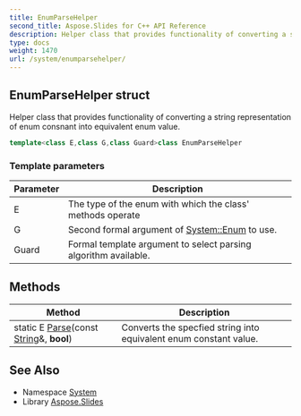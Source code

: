 ```yaml
---
title: EnumParseHelper
second_title: Aspose.Slides for C++ API Reference
description: Helper class that provides functionality of converting a string representation of enum consnant into equivalent enum value.
type: docs
weight: 1470
url: /system/enumparsehelper/
---
```

## EnumParseHelper struct


Helper class that provides functionality of converting a string representation of enum consnant into equivalent enum value.

```cpp
template<class E,class G,class Guard>class EnumParseHelper
```


### Template parameters

| Parameter | Description |
| --- | --- |
| E | The type of the enum with which the class' methods operate |
| G | Second formal argument of [System::Enum](../enum/) to use. |
| Guard | Formal template argument to select parsing algorithm available. |
## Methods

| Method | Description |
| --- | --- |
| static E [Parse](./parse/)(const [String](../string/)\&, **bool**) | Converts the specfied string into equivalent enum constant value. |

## See Also

* Namespace [System](../)
* Library [Aspose.Slides](../../)